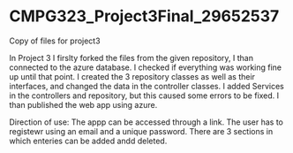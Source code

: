 # CMPG323_Project3Final_29652537
Copy of files for project3

In Project 3 I firslty forked the files from the given repository, I than connected to the azure database. I checked if everything was working fine up until that point.
I created the 3 repository classes as well as their interfaces, and changed the data in the controller classes.
I added Services in the controllers and repository, but this caused some errors to be fixed.
I than published the web app using azure.

Direction of use:
The appp can be accessed through a link.
The user has to registewr using an email and a unique password.
There are 3 sections in which enteries can be added andd deleted.
